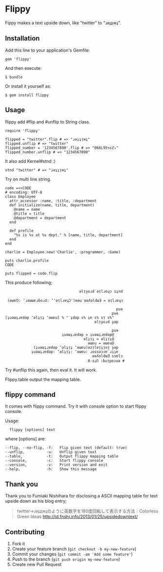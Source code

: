 # Flippy

Fippy makes a text upside down, like "twitter" to "ɹəʇʇᴉʍʇ".

## Installation

Add this line to your application's Gemfile:

    gem 'flippy'

And then execute:

    $ bundle

Or install it yourself as:

    $ gem install flippy

## Usage

flippy add #flip and #unflip to String class.

    require 'flippy'
    
    flipped = "twitter".flip # => "ɹəʇʇᴉʍʇ"
    flipped.unflip # => "twitter"
    flipped_number = '1234567890'.flip # => "068L95ᔭεƧ⇂"
    flipped_number.unflip # => "1234567890"

It also add Kernel#stnd :)

    stnd "twitter" # => "ɹəʇʇᴉʍʇ"

Try on multi line string.

    code =<<CODE
    # encoding: UTF-8
    class Employee
      attr_accessor :name, :title, :department
      def initialize(name, title, department)
        @name = name
        @title = title
        @department = department
      end

      def profile
        "%s is %s at %s dept." % [name, title, department]
      end
    end

    charlie = Employee.new('Charlie', :programmer, :Game)

    puts charlie.profile
    CODE

    puts flipped = code.flip


This produce following;

                                      əlᴉɟoɹd˙əᴉlɹɐɥɔ sʇnd

     (əɯɐ⅁: ‘ɹəɯɯɐɹɓoɹd: ‘'əᴉlɹɐɥƆ')ʍəu˙əəʎoldɯƎ = əᴉlɹɐɥɔ

                                                       puə
                                                     puə  
    [ʇuəɯʇɹɐdəp ‘əlʇᴉʇ ‘əɯɐu] % "˙ʇdəp s% ʇɐ s% sᴉ s%"    
                                             əlᴉɟoɹd ɟəp  

                                                     puə  
                              ʇuəɯʇɹɐdəp = ʇuəɯʇɹɐdəp@    
                                        əlʇᴉʇ = əlʇᴉʇ@    
                                          əɯɐu = əɯɐu@    
                 (ʇuəɯʇɹɐdəp ‘əlʇᴉʇ ‘əɯɐu)əzᴉlɐᴉʇᴉuᴉ ɟəp  
                ʇuəɯʇɹɐdəp: ‘əlʇᴉʇ: ‘əɯɐu: ɹossəɔɔɐ‾ɹʇʇɐ  
                                            əəʎoldɯƎ ssɐlɔ
                                          8-Ⅎ⊥Ո :ɓuᴉpoɔuə #

Try #unflip this again, then eval it. It will work.

Flippy.table output the mapping table.

## flippy command
It comes with flippy command. Try it with console option to start flippy console.

Usage:

      flippy [options] text

where [options] are:

    --flip, --no-flip, -f:   Flip given text (default: true)
    --unflip,          -u:   Unflip given text
    --table,           -t:   Output flippy mapping table
    --console,         -c:   Start flippy console
    --version,         -v:   Print version and exit
    --help,            -h:   Show this message

## Thank you

Thank you to Fumiaki Nishihara for disclosing a ASCII mapping table for text upside down as his blog entry;

> twitter→ɹəʇʇɪʍʇのように英数字を180度回転して表示する方法｜Colorless Green Ideas
> http://id.fnshr.info/2013/01/25/upsidedowntext/



## Contributing

1. Fork it
2. Create your feature branch (`git checkout -b my-new-feature`)
3. Commit your changes (`git commit -am 'Add some feature'`)
4. Push to the branch (`git push origin my-new-feature`)
5. Create new Pull Request

